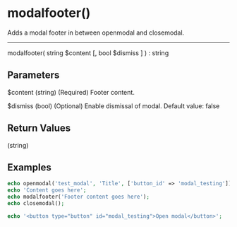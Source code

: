 # modalfooter()

Adds a modal footer in between openmodal and closemodal.

---

modalfooter( string $content [, bool $dismiss ] ) : string

## Parameters

$content (string) (Required) Footer content.

$dismiss (bool) (Optional) Enable dismissal of modal. Default value: false

## Return Values

(string)

## Examples

```php
echo openmodal('test_modal', 'Title', ['button_id' => 'modal_testing']);
echo 'Content goes here';
echo modalfooter('Footer content goes here');
echo closemodal();

echo '<button type="button" id="modal_testing">Open modal</button>';
```
